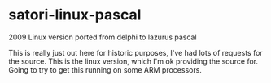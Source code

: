 # satori-linux-pascal
2009 Linux version ported from delphi to lazurus pascal


This is really just out here for historic purposes, I've had lots of requests for the source.  This is the linux version, which I'm ok providing the source for.  Going to try to get this running on some ARM processors.
